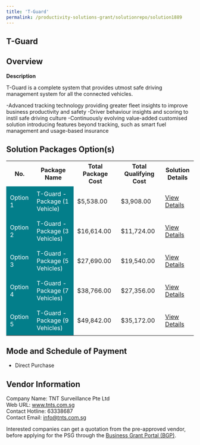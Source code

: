 ```yaml
---
title: 'T-Guard'
permalink: /productivity-solutions-grant/solutionrepo/solution1889
---
```


## T-Guard

## Overview

**Description**

T-Guard is a complete system that provides utmost safe driving management system for all the connected vehicles.

-Advanced tracking technology providing greater fleet insights to improve business productivity and safety
-Driver behaviour insights and scoring to instil safe driving culture
-Continuously evolving value-added customised solution introducing features beyond tracking, such as smart fuel management and usage-based insurance

## Solution Packages Option(s)

<table>
<tr>
<th><b>No.</b></th>
<th><b>Package Name</b></th>
<th><b>Total Package Cost</b></th>
<th><b>Total Qualifying Cost</b></th>
<th><b>Solution Details</b></th>
</tr>
<tr>
<td style='padding: 10px; background-color: #037E8A; color: #FFFFFF;'>Option 1</td>
<td style='padding: 10px; background-color: #037E8A; color: #FFFFFF;'>T-Guard - Package (1 Vehicle)</td>
<td style='padding: 10px;'>$5,538.00</td>
<td style='padding: 10px;'>$3,908.00</td>
<td style='padding: 10px;'><a href='https://www.gobusiness.gov.sg/images/psg/Desensitised_TNT_Surveillance_Annex_3_CR_wef_14_Oct_2021_Part_1.pdf' target='_blank'>View Details</a></td>
</tr>
<tr>
<td style='padding: 10px; background-color: #037E8A; color: #FFFFFF;'>Option 2</td>
<td style='padding: 10px; background-color: #037E8A; color: #FFFFFF;'>T-Guard - Package (3 Vehicles)</td>
<td style='padding: 10px;'>$16,614.00</td>
<td style='padding: 10px;'>$11,724.00</td>
<td style='padding: 10px;'><a href='https://www.gobusiness.gov.sg/images/psg/Desensitised_TNT_Surveillance_Annex_3_CR_wef_14_Oct_2021_Part_2.pdf' target='_blank'>View Details</a></td>
</tr>
<tr>
<td style='padding: 10px; background-color: #037E8A; color: #FFFFFF;'>Option 3</td>
<td style='padding: 10px; background-color: #037E8A; color: #FFFFFF;'>T-Guard - Package (5 Vehicles)</td>
<td style='padding: 10px;'>$27,690.00</td>
<td style='padding: 10px;'>$19,540.00</td>
<td style='padding: 10px;'><a href='https://www.gobusiness.gov.sg/images/psg/Desensitised_TNT_Surveillance_Annex_3_CR_wef_14_Oct_2021_Part_3.pdf' target='_blank'>View Details</a></td>
</tr>
<tr>
<td style='padding: 10px; background-color: #037E8A; color: #FFFFFF;'>Option 4</td>
<td style='padding: 10px; background-color: #037E8A; color: #FFFFFF;'>T-Guard - Package (7 Vehicles)</td>
<td style='padding: 10px;'>$38,766.00</td>
<td style='padding: 10px;'>$27,356.00</td>
<td style='padding: 10px;'><a href='https://www.gobusiness.gov.sg/images/psg/Desensitised_TNT_Surveillance_Annex_3_CR_wef_14_Oct_2021_Part_4.pdf' target='_blank'>View Details</a></td>
</tr>
<tr>
<td style='padding: 10px; background-color: #037E8A; color: #FFFFFF;'>Option 5</td>
<td style='padding: 10px; background-color: #037E8A; color: #FFFFFF;'>T-Guard - Package (9 Vehicles)</td>
<td style='padding: 10px;'>$49,842.00</td>
<td style='padding: 10px;'>$35,172.00</td>
<td style='padding: 10px;'><a href='https://www.gobusiness.gov.sg/images/psg/Desensitised_TNT_Surveillance_Annex_3_CR_wef_14_Oct_2021_Part_5.pdf' target='_blank'>View Details</a></td>
</tr>
</table>

## Mode and Schedule of Payment

 - Direct Purchase

## Vendor Information

 Company Name: TNT Surveillance Pte Ltd<br>Web URL: www.tnts.com.sg <br>Contact Hotline: 63338687<br>Contact Email: info@tnts.com.sg 

Interested companies can get a quotation from the pre-approved vendor, before applying for the PSG through the <a href='https://www.businessgrants.gov.sg/' target='_blank' rel='noopener'>Business Grant Portal (BGP)</a>.

<script src="/jquery/resize-tables.js"></script>

